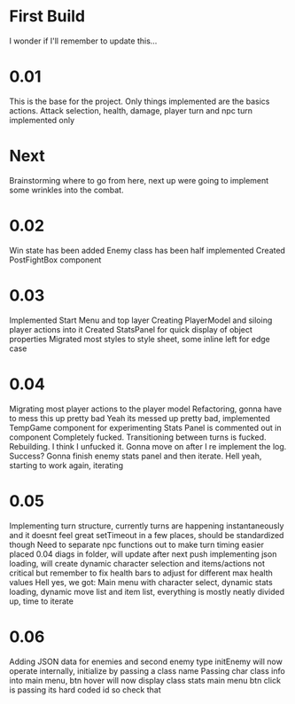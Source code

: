 # First Build
I wonder if I'll remember to update this...

# 0.01
This is the base for the project. Only things implemented are the basics actions.
Attack selection, health, damage, player turn and npc turn implemented only

# Next
Brainstorming where to go from here, next up were going to implement some wrinkles into the combat.

# 0.02
Win state has been added
Enemy class has been half implemented
Created PostFightBox component

# 0.03
Implemented Start Menu and top layer
Creating PlayerModel and siloing player actions into it
Created StatsPanel for quick display of object properties
Migrated most styles to style sheet, some inline left for edge case

# 0.04
Migrating most player actions to the player model
Refactoring, gonna have to mess this up pretty bad
Yeah its messed up pretty bad, implemented TempGame component for experimenting
Stats Panel is commented out in component
Completely fucked. Transitioning between turns is fucked. Rebuilding.
I think I unfucked it. Gonna move on after I re implement the log.
Success? Gonna finish enemy stats panel and then iterate.
Hell yeah, starting to work again, iterating

# 0.05 
Implementing turn structure, currently turns are happening instantaneously and it doesnt feel great setTimeout in a few places, should be standardized though
Need to separate npc functions out to make turn timing easier
placed 0.04 diags in folder, will update after next push
implementing json loading, will create dynamic character selection and items/actions
not critical but remember to fix health bars to adjust for different max health values
Hell yes, we got:
Main menu with character select, 
dynamic stats loading, 
dynamic move list and item list,
everything is mostly neatly divided up, time to iterate

# 0.06
Adding JSON data for enemies and second enemy type
initEnemy will now operate internally, initialize by passing a class name
Passing char class info into main menu, btn hover will now display class stats
main menu btn click is passing its hard coded id so check that


